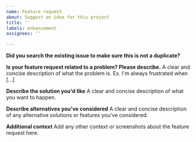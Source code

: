 ```yaml
---
name: Feature request
about: Suggest an idea for this project
title: ''
labels: enhancement
assignees: ''

---
```


**Did you search the existing issue to make sure this is not a duplicate?**

**Is your feature request related to a problem? Please describe.**
A clear and concise description of what the problem is. Ex. I'm always frustrated when [...]

**Describe the solution you'd like**
A clear and concise description of what you want to happen.

**Describe alternatives you've considered**
A clear and concise description of any alternative solutions or features you've considered.

**Additional context**
Add any other context or screenshots about the feature request here.
